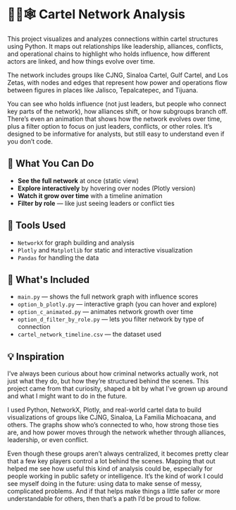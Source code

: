 # 🕵️‍♀️🕸️ Cartel Network Analysis
This project visualizes and analyzes connections within cartel structures using Python. It maps out relationships like leadership, alliances, conflicts, and operational chains to highlight who holds influence, how different actors are linked, and how things evolve over time. 

The network includes groups like CJNG, Sinaloa Cartel, Gulf Cartel, and Los Zetas, with nodes and edges that represent how power and operations flow between figures in places like Jalisco, Tepalcatepec, and Tijuana.

You can see who holds influence (not just leaders, but people who connect key parts of the network), how alliances shift, or how subgroups branch off. There’s even an animation that shows how the network evolves over time,  plus a filter option to focus on just leaders, conflicts, or other roles. It’s designed to be informative for analysts, but still easy to understand even if you don’t code.


## 👀 What You Can Do

- **See the full network** at once (static view)
- **Explore interactively** by hovering over nodes (Plotly version)
- **Watch it grow over time** with a timeline animation
- **Filter by role** — like just seeing leaders or conflict ties

## 🧰 Tools Used

- `NetworkX` for graph building and analysis
- `Plotly` and `Matplotlib` for static and interactive visualization
- `Pandas` for handling the data

## 📂 What's Included

- `main.py` — shows the full network graph with influence scores
- `option_b_plotly.py` — interactive graph (you can hover and explore)
- `option_c_animated.py` — animates network growth over time
- `option_d_filter_by_role.py` — lets you filter network by type of connection
- `cartel_network_timeline.csv` — the dataset used

## 💡 Inspiration

I’ve always been curious about how criminal networks actually work, not just what they do, but how they’re structured behind the scenes. This project came from that curiosity, shaped a bit by what I’ve grown up around and what I might want to do in the future.

I used Python, NetworkX, Plotly, and real-world cartel data to build visualizations of groups like CJNG, Sinaloa, La Familia Michoacana, and others. The graphs show who’s connected to who, how strong those ties are, and how power moves through the network whether through alliances, leadership, or even conflict.

Even though these groups aren’t always centralized, it becomes pretty clear that a few key players control a lot behind the scenes. Mapping that out helped me see how useful this kind of analysis could be, especially for people working in public safety or intelligence. It’s the kind of work I could see myself doing in the future: using data to make sense of messy, complicated problems. And if that helps make things a little safer or more understandable for others, then that’s a path I’d be proud to follow.

